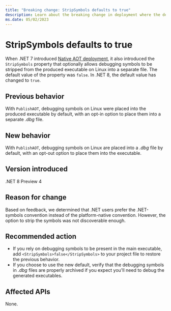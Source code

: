 ```yaml
---
title: "Breaking change: StripSymbols defaults to true"
description: Learn about the breaking change in deployment where the default value for 'StripSymbols' is now 'true' for 'PublishAOT'.
ms.date: 05/02/2023
---
```

# StripSymbols defaults to true

When .NET 7 introduced [Native AOT deployment](../../../deploying/native-aot/index.md), it also introduced the `StripSymbols` property that optionally allows debugging symbols to be stripped from the produced executable on Linux into a separate file. The default value of the property was `false`. In .NET 8, the default value has changed to `true`.

## Previous behavior

With `PublishAOT`, debugging symbols on Linux were placed into the produced executable by default, with an opt-in option to place them into a separate *.dbg* file.

## New behavior

With `PublishAOT`, debugging symbols on Linux are placed into a *.dbg* file by default, with an opt-out option to place them into the executable.

## Version introduced

.NET 8 Preview 4

## Reason for change

Based on feedback, we determined that .NET users prefer the .NET-symbols convention instead of the platform-native convention. However, the option to strip the symbols was not discoverable enough.

## Recommended action

- If you rely on debugging symbols to be present in the main executable, add `<StripSymbols>false</StripSymbols>` to your project file to restore the previous behavior.
- If you choose to use the new default, verify that the debugging symbols in *.dbg* files are properly archived if you expect you'll need to debug the generated executables.

## Affected APIs

None.
